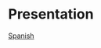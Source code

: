 # Presentation

[Spanish](https://docs.google.com/presentation/d/17aIxUbrWth0tOCtGaUOkMLMVApsqggMd0puj0ygnEoo/edit?usp=sharing)